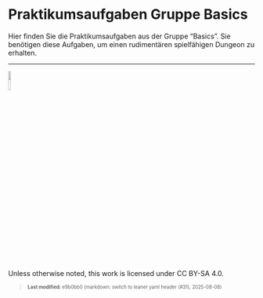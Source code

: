 # Praktikumsaufgaben Gruppe Basics

Hier finden Sie die Praktikumsaufgaben aus der Gruppe “Basics”. Sie
benötigen diese Aufgaben, um einen rudimentären spielfähigen Dungeon zu
erhalten.

------------------------------------------------------------------------

<img src="https://licensebuttons.net/l/by-sa/4.0/88x31.png" width="10%">

Unless otherwise noted, this work is licensed under CC BY-SA 4.0.

<blockquote><p><sup><sub><strong>Last modified:</strong> e9b0bb0 (markdown: switch to leaner yaml header (#31), 2025-08-08)<br></sub></sup></p></blockquote>
